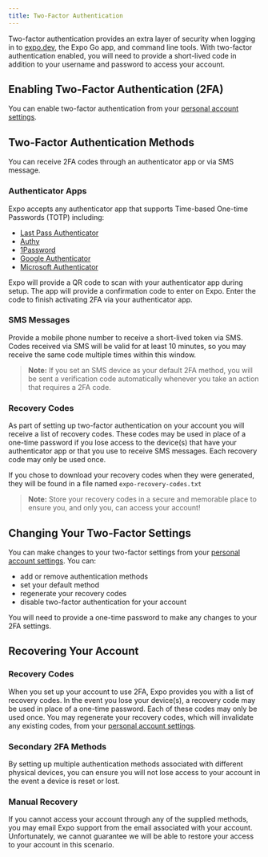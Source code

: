 ```yaml
---
title: Two-Factor Authentication
---
```


Two-factor authentication provides an extra layer of security when logging in to [expo.dev](https://expo.dev), the Expo Go app, and command line tools.  With two-factor authentication enabled, you will need to provide a short-lived code in addition to your username and password to access your account.

## Enabling Two-Factor Authentication (2FA)

You can enable two-factor authentication from your [personal account settings](https://expo.dev/settings).

## Two-Factor Authentication Methods

You can receive 2FA codes through an authenticator app or via SMS message.

### Authenticator Apps

Expo accepts any authenticator app that supports Time-based One-time Passwords (TOTP) including:

- [Last Pass Authenticator](https://lastpass.com/auth/)
- [Authy](https://authy.com/)
- [1Password](https://support.1password.com/one-time-passwords/)
- [Google Authenticator](https://support.google.com/accounts/answer/1066447)
- [Microsoft Authenticator](https://www.microsoft.com/en-us/account/authenticator)

Expo will provide a QR code to scan with your authenticator app during setup.  The app will provide a confirmation code to enter on Expo. Enter the code to finish activating 2FA via your authenticator app. 

### SMS Messages

Provide a mobile phone number to receive a short-lived token via SMS. Codes received via SMS will be valid for at least 10 minutes, so you may receive the same code multiple times within this window.

> **Note:** If you set an SMS device as your default 2FA method, you will be sent a verification code automatically whenever you take an action that requires a 2FA code.

### Recovery Codes

As part of setting up two-factor authentication on your account you will receive a list of recovery codes.  These codes may be used in place of a one-time password if you lose access to the device(s) that have your authenticator app or that you use to receive SMS messages.  Each recovery code may only be used once.

If you chose to download your recovery codes when they were generated, they will be found in a file named `expo-recovery-codes.txt`

> **Note:** Store your recovery codes in a secure and memorable place to ensure you, and only you, can access your account!

## Changing Your Two-Factor Settings

You can make changes to your two-factor settings from your [personal account settings](https://expo.dev/settings).  You can:

- add or remove authentication methods
- set your default method
- regenerate your recovery codes
- disable two-factor authentication for your account

You will need to provide a one-time password to make any changes to your 2FA settings.

## Recovering Your Account

### Recovery Codes

When you set up your account to use 2FA, Expo provides you with a list of recovery codes. In the event you lose your device(s), a recovery code may be used in place of a one-time password. Each of these codes may only be used once. You may regenerate your recovery codes, which will invalidate any existing codes, from your [personal account settings](https://expo.dev/settings/).

### Secondary 2FA Methods

By setting up multiple authentication methods associated with different physical devices, you can ensure you will not lose access to your account in the event a device is reset or lost.

### Manual Recovery

If you cannot access your account through any of the supplied methods, you may email Expo support from the email associated with your account.  Unfortunately, we cannot guarantee we will be able to restore your access to your account in this scenario.
